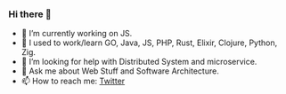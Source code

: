 ### Hi there 👋

- 🔭 I’m currently working on JS.
- :book: I used to work/learn GO, Java, JS, PHP, Rust, Elixir, Clojure, Python, Zig.
- 🤔 I’m looking for help with Distributed System and microservice.
- 💬 Ask me about Web Stuff and Software Architecture.
- 📫 How to reach me: [Twitter](https://twitter.com/Gustialfianmp)

<!--
**gustialfian/gustialfian** is a ✨ _special_ ✨ repository because its `README.md` (this file) appears on your GitHub profile.

Here are some ideas to get you started:

- 🔭 I’m currently working on ...
- 🌱 I’m currently learning ...
- 👯 I’m looking to collaborate on ...
- 🤔 I’m looking for help with ...
- 💬 Ask me about ...
- 📫 How to reach me: ...
- 😄 Pronouns: ...
- ⚡ Fun fact: ...
-->
